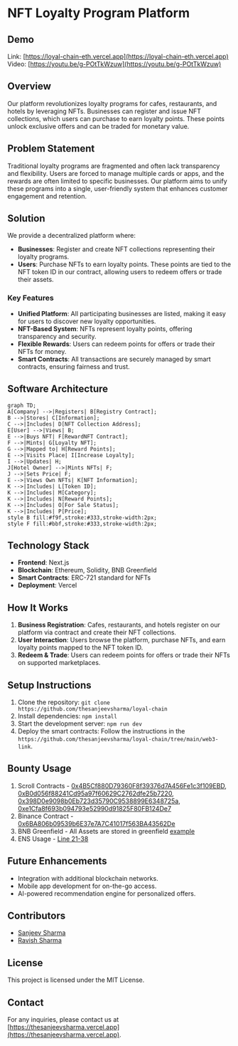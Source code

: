 # **NFT Loyalty Program Platform**

## **Demo**

Link: [https://loyal-chain-eth.vercel.app](https://loyal-chain-eth.vercel.app)
Video: [https://youtu.be/g-POtTkWzuw](https://youtu.be/g-POtTkWzuw)

## **Overview**

Our platform revolutionizes loyalty programs for cafes, restaurants, and hotels by leveraging NFTs. Businesses can register and issue NFT collections, which users can purchase to earn loyalty points. These points unlock exclusive offers and can be traded for monetary value.

## **Problem Statement**

Traditional loyalty programs are fragmented and often lack transparency and flexibility. Users are forced to manage multiple cards or apps, and the rewards are often limited to specific businesses. Our platform aims to unify these programs into a single, user-friendly system that enhances customer engagement and retention.

## **Solution**

We provide a decentralized platform where:

- **Businesses**: Register and create NFT collections representing their loyalty programs.
- **Users**: Purchase NFTs to earn loyalty points. These points are tied to the NFT token ID in our contract, allowing users to redeem offers or trade their assets.

### **Key Features**

- **Unified Platform**: All participating businesses are listed, making it easy for users to discover new loyalty opportunities.
- **NFT-Based System**: NFTs represent loyalty points, offering transparency and security.
- **Flexible Rewards**: Users can redeem points for offers or trade their NFTs for money.
- **Smart Contracts**: All transactions are securely managed by smart contracts, ensuring fairness and trust.

## Software Architecture

```mermaid
graph TD;
A[Company] -->|Registers| B[Registry Contract];
B -->|Stores| C[Information];
C -->|Includes| D[NFT Collection Address];
E[User] -->|Views| B;
E -->|Buys NFT| F[RewardNFT Contract];
F -->|Mints| G[Loyalty NFT];
G -->|Mapped to| H[Reward Points];
E -->|Visits Place| I[Increase Loyalty];
I -->|Updates| H;
J[Hotel Owner] -->|Mints NFTs| F;
J -->|Sets Price| F;
E -->|Views Own NFTs| K[NFT Information];
K -->|Includes| L[Token ID];
K -->|Includes| M[Category];
K -->|Includes| N[Reward Points];
K -->|Includes| O[For Sale Status];
K -->|Includes| P[Price];
style B fill:#f9f,stroke:#333,stroke-width:2px;
style F fill:#bbf,stroke:#333,stroke-width:2px;
```

## **Technology Stack**

- **Frontend**: Next.js
- **Blockchain**: Ethereum, Solidity, BNB Greenfield
- **Smart Contracts**: ERC-721 standard for NFTs
- **Deployment**: Vercel

## **How It Works**

1. **Business Registration**: Cafes, restaurants, and hotels register on our platform via contract and create their NFT collections.
2. **User Interaction**: Users browse the platform, purchase NFTs, and earn loyalty points mapped to the NFT token ID.
3. **Redeem & Trade**: Users can redeem points for offers or trade their NFTs on supported marketplaces.

## **Setup Instructions**

1. Clone the repository: `git clone https://github.com/thesanjeevsharma/loyal-chain`
2. Install dependencies: `npm install`
3. Start the development server: `npm run dev`
4. Deploy the smart contracts: Follow the instructions in the `https://github.com/thesanjeevsharma/loyal-chain/tree/main/web3-link`.

## **Bounty Usage**

1. Scroll Contracts - [0x4B5Cf880D79360F8f39376d7A456Fe1c3f109EBD](https://sepolia.scrollscan.com/address/0x4B5Cf880D79360F8f39376d7A456Fe1c3f109EBD), [0xB0d056f88241Cd95a97f60629C2762dfe25b7220](https://sepolia.scrollscan.com/address/0xB0d056f88241Cd95a97f60629C2762dfe25b7220), [0x398D0e9098b0Eb723d35790C9538899E6348725a](https://sepolia.scrollscan.com/address/0x398D0e9098b0Eb723d35790C9538899E6348725a), [0xe1Cfa8f693b094793e52990d91825F80FB124De7](https://sepolia.scrollscan.com/address/0xe1Cfa8f693b094793e52990d91825F80FB124De7)
2. Binance Contract - [0x6BA806b09539b6E37e7A7C41017f563BA43562De](https://testnet.bscscan.com/address/0x6BA806b09539b6E37e7A7C41017f563BA43562De)
3. BNB Greenfield - All Assets are stored in greenfield [example](https://gnfd-testnet-sp1.bnbchain.org/view/sakura-3stays/nft6.webp)
4. ENS Usage - [Line 21-38](https://github.com/thesanjeevsharma/loyal-chain/blob/main/components/NavBar/index.tsx)

## **Future Enhancements**

- Integration with additional blockchain networks.
- Mobile app development for on-the-go access.
- AI-powered recommendation engine for personalized offers.

## **Contributors**

- [Sanjeev Sharma](https://github.com/thesanjeevsharma)
- [Ravish Sharma](https://github.com/ravish1729)

## **License**

This project is licensed under the MIT License.

## **Contact**

For any inquiries, please contact us at [https://thesanjeevsharma.vercel.app](https://thesanjeevsharma.vercel.app).
